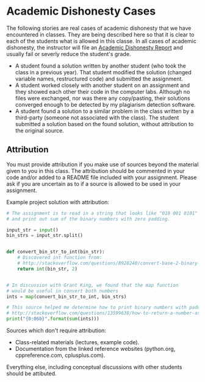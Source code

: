 # Academic Dishonesty Cases

The following stories are real cases of academic dishonesty that we have encountered in classes. 
They are being described here so that it is clear to each of the students what is allowed in this classe. 
In all cases of academic dishonesty, the instructor will file an 
[Academic Dishonesty Report](https://msu.edu/unit/ombud/academic-integrity/academic_dishonesty_report.html) 
and usually fail or severly reduce the student's grade. 

* A student found a solution written by another student (who took the class in a previous year). 
  That student modified the solution (changed variable names, restructured code) and submitted the assignment.
* A student worked closely with another student on an assignment and they showed each other their code in the computer labs. 
  Although no files were exchanged, nor was there any copy/pasting, 
  their solutions converged enough to be detected by my plagiarism detection software.
* A student found a solution to a similar problem in the class written by a third-party 
  (someone not associated with the class). The student submitted a solution based on the found solution, 
  without attribution to the original source.
  
## Attribution 
You must provide attribution if you make use of sources beyond the material given to you in this class. 
The attribution should be commented in your code and/or added to a README file included with your assignment. 
Please ask if you are uncertain as to if a source is allowed to be used in your assignment.

Example project solution with attribution:
```python
# The assignment is to read in a string that looks like "010 001 0101"
# and print out sum of the binary numbers with zero padding.

input_str = input()
bin_strs = input_str.split()


def convert_bin_str_to_int(bin_str):
    # Discovered int function from:
    # http://stackoverflow.com/questions/8928240/convert-base-2-binary-number-string-to-int
    return int(bin_str, 2)


# In discussion with Grant King, we found that the map function
# would be useful in convert both numbers
ints = map(convert_bin_str_to_int, bin_strs)

# This source helped me determine how to print binary numbers with padding:
# http://stackoverflow.com/questions/13599638/how-to-return-a-number-as-a-binary-string-with-a-set-number-of-bits-in-python
print("{0:06b}".format(sum(ints)))
```

Sources which don't require attribution:

* Class-related materials (lectures, example code).
* Documentation from the linked reference websites (python.org, cppreference.com, cplusplus.com).

Everything else, including conceptual discussions with other students should be attibuted.
